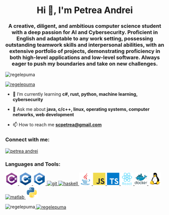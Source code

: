 <h1 align="center">Hi 👋, I'm Petrea Andrei</h1>
<h3 align="center"> A creative, diligent, and ambitious computer science student with a deep passion for AI and Cybersecurity. Proficient in English and adaptable to any work setting, possessing outstanding teamwork skills and interpersonal abilities, with an extensive portfolio of projects, demonstrating proficiency in both high-level applications and low-level software. Always eager to push my boundaries and take on new challenges.</h3>

<p align="left"> <img src="https://komarev.com/ghpvc/?username=regelepuma&label=Profile%20views&color=0e75b6&style=flat" alt="regelepuma" /> </p>

<p align="left"> <a href="https://github.com/ryo-ma/github-profile-trophy"><img src="https://github-profile-trophy.vercel.app/?username=regelepuma" alt="regelepuma" /></a> </p>

- 🌱 I’m currently learning **c#, rust, python, machine learning, cybersecurity**

- 💬 Ask me about **java, c/c++, linux, operating systems, computer networks, web development**

- 📫 How to reach me **<scpetrea@gmail.com>**

<h3 align="left">Connect with me:</h3>
    <p align="left">
        <a href="https://linkedin.com/in/petrea-andrei" target="blank"><img align="center" src="https://raw.githubusercontent.com/rahuldkjain/github-profile-readme-generator/master/src/images/icons/Social/linked-in-alt.svg" alt="petrea andrei" height="30" width="40" /></a>
    </p>

<h3 align="left">Languages and Tools:</h3>
    <p align="left">
        <a href="https://www.w3schools.com/cs/" target="_blank" rel="noreferrer"> <img src="https://raw.githubusercontent.com/devicons/devicon/master/icons/csharp/csharp-original.svg" alt="csharp" width="40" height="40"/>
        <a href="https://www.w3schools.com/cpp/" target="_blank" rel="noreferrer"> <img src="https://raw.githubusercontent.com/devicons/devicon/master/icons/cplusplus/cplusplus-original.svg" alt="cplusplus" width="40" height="40"/>
        <a href="https://www.cprogramming.com/" target="_blank" rel="noreferrer"> <img src="https://raw.githubusercontent.com/devicons/devicon/master/icons/c/c-original.svg" alt="c" width="40" height="40"/>
        <a href="https://git-scm.com/" target="_blank" rel="noreferrer"> <img src="https://www.vectorlogo.zone/logos/git-scm/git-scm-icon.svg" alt="git" width="40" height="40"/>
        <a href="https://www.haskell.org/" target="_blank" rel="noreferrer"> <img src="https://upload.wikimedia.org/wikipedia/commons/1/1c/Haskell-Logo.svg" alt="haskell" width="40" height="40"/>
        <a href="https://www.java.com" target="_blank" rel="noreferrer"> <img src="https://raw.githubusercontent.com/devicons/devicon/master/icons/java/java-original.svg" alt="java" width="40" height="40"/>
        <a href="https://developer.mozilla.org/en-US/docs/Web/JavaScript" target="_blank" rel="noreferrer"> <img src="https://raw.githubusercontent.com/devicons/devicon/master/icons/javascript/javascript-original.svg" alt="javascript" width="40" height="40"/>
        <a href="https://www.typescriptlang.org/" target="_blank" rel="noreferrer"> <img src="https://raw.githubusercontent.com/devicons/devicon/master/icons/typescript/typescript-original.svg" alt="typescript" width="40" height="40"/>
        <a href="https://reactjs.org/" target="_blank" rel="noreferrer"> <img src="https://raw.githubusercontent.com/devicons/devicon/master/icons/react/react-original-wordmark.svg" alt="react" width="40" height="40"/>
        <a href="https://www.docker.com/" target="_blank" rel="noreferrer"> <img src="https://raw.githubusercontent.com/devicons/devicon/master/icons/docker/docker-original-wordmark.svg" alt="docker" width="40" height="40"/>
        <a href="https://www.linux.org/" target="_blank" rel="noreferrer"> <img src="https://raw.githubusercontent.com/devicons/devicon/master/icons/linux/linux-original.svg" alt="linux" width="40" height="40"/>
        <a href="https://www.mathworks.com/" target="_blank" rel="noreferrer"> <img src="https://upload.wikimedia.org/wikipedia/commons/2/21/Matlab_Logo.png" alt="matlab" width="40" height="40"/>
        <a href="https://www.python.org" target="_blank" rel="noreferrer"> <img src="https://raw.githubusercontent.com/devicons/devicon/master/icons/python/python-original.svg" alt="python" width="40" height="40"/>
    </p>

<p><img align="left" src="https://github-readme-stats.vercel.app/api/top-langs?username=regelepuma&show_icons=true&locale=en&layout=compact" alt="regelepuma" /></p>

<p>&nbsp;<img align="center" src="https://github-readme-stats.vercel.app/api?username=regelepuma&show_icons=true&locale=en" alt="regelepuma" /></p>
